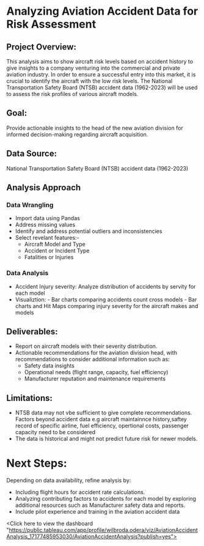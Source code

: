 #  Analyzing Aviation Accident Data for Risk Assessment
## Project Overview:

This analysis aims to show aircraft risk levels based on accident history to give insights to a company venturing into the commercial and private aviation industry. In order to ensure a successful entry into this market, it is crucial to identify the aircraft with the low risk levels. The National Transportation Safety Board (NTSB) accident data (1962-2023) will be used to assess the risk profiles of various aircraft models.

## Goal:

Provide actionable insights to the head of the new aviation division for informed decision-making regarding aircraft acquisition.

## Data Source:
National Transportation Safety Board (NTSB) accident data (1962-2023)

## Analysis Approach

### Data Wrangling
* Import data using Pandas
* Address missing values
* Identify and address potential outliers and inconsistencies
* Select revelant features:- 
   - Aircraft Model and Type
   - Accident or Incident Type
   - Fatalities or Injuries 
              
### Data Analysis
* Accident Injury severity: Analyze distribution of accidents by servity for each model
* Visualiztion:
      - Bar charts comparing accidents count cross models
      - Bar charts and Hit Maps comparing injury severity for the aircraft makes and models

## Deliverables:

* Report on aircraft models with their severity distribution.
* Actionable recommendations for the aviation division head, with recommendations to consider additional information such as:
     - Safety data insights
     - Operational needs (flight range, capacity, fuel efficiency)
     - Manufacturer reputation and maintenance requirements
    
## Limitations:
* NTSB data may not vbe sufficient to give complete recommendations. Factors beyond accident data e.g aircraft maintainnce history,saftey record of specific airline, fuel efficiency, opertional costs, passenger capacity need to be considered
* The data is historical and might not predict future risk for newer models.

# Next Steps:
Depending on data availability, refine analysis by:
* Including flight hours for accident rate calculations.
* Analyzing contributing factors to accidents for each model by exploring additional resources such as Manufacturer safety data and reports.
* Include pilot experience and training in the aviation accident data

<Click here to view the dashboard "https://public.tableau.com/app/profile/wilbroda.odera/viz/AviationAccidentAnalysis_17177485953030/AviationAccidentAnalysis?publish=yes"> </a>

